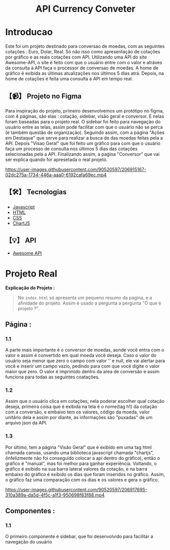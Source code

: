 <h1 align="center">API Currency Conveter</h1>
<h1>Introducao</h1>
Este foi um projeto destinado para conversao de moedas, com as seguintes cotações : Euro, Dolar, Real. Só não isso como apresentação de cotações por gráfico e as reais cotações com API. Utilizando uma API do site Awesome-API, o site é feito com que o usuário entre com o valor e atráves da consulta à API faça o processor de conversao de moedas. A home de gráfico é exibida as últimas atualizações nos últimos 5 dias atrá. Depois, na home de cotações é feita uma consulta a API em tempo real.

## 【📹】 **Projeto no Figma**
Para inspiração do projeto, primeiro desenvolvemos um protótipo no figma, com 4 páginas, são elas : cotação, sidebar, visão geral e conversor. E nelas foram baseadas para o projeto real. O sidebar foi feito para navegação do usuário entre as telas, assim pode facilitar com que o usuário não se perca (e também questão de organização). Seguindo assim, com a página "Ações em Destaque" que serve para realizar a busca de das moedas feitas pela a API. Depois "Visao Geral" que foi feito um gráfico para com que o usuário faça um processo de consulta nos últimos 5 dias das cotações selecionadas pela a API. Finalizando assim, a paǵina "Conversor" que vai ser explica quando for apresetada o real projeto. 

https://user-images.githubusercontent.com/90520597/206915167-02dc275a-1734-446a-aaa0-6192cafa69ec.mp4

## 【🛠️】 **Tecnologias**

- [Javascript](https://docs.oracle.com/en/)
- [HTML](https://developer.mozilla.org/en-US/docs/Web/HTML)
- [CSS](https://developer.mozilla.org/en-US/docs/Web/CSS)
- [ChartJS](https://www.chartjs.org/)

## 【💡】 **API**

- [Awesome API](https://docs.awesomeapi.com.br/)

# Projeto Real

**Explicação do Projeto :**
> No `index.html` só apresenta um pequeno resumo da pagina, e a afinidade do projeto. Assim é usado a pergunta a pergunta "O que é projeto ?".

## **Página :**

### **1.1**
A parte mais importante é o conversor de moedas, aonde você entra com o valor e assim é convertido em qual moeda você deseja. Caso o valor do usuário seja menor que zero o campo com valor '' e null, ele vai alertar para você e inserir um campo vazio, pedindo para com que você digite o valor maior que zero. O valor é imprimido dentro da aŕea de conversão e assim funciona para todas as seguintes coatações.
### **1.2**
Assim que o usuário clica em cotações, nela poderar escolher qual cotação deseja, primeira coisa que é exibida na tela é o nome(tag h1) da cotação com a conversão, e embaixo tem os valores, código da moeda, valor unitário dela e assim por diante, as informações são "puxadas" de um arquivo json da API.
### **1.3**
Por último, tem a página "Visão Geral" que é exibido em uma tag html chamada canvas, usando uma biblioteca javascript chamada "chartjs", (infelizmente não foi conseguido colocar a api dentro do gráfico), então o gráfico é "manual", mas foi melhor para ganhar experiência. Voltando, o gráfico é exibido na sua barra lateral valores da cotação, e na barra embaixo do gráfico é exibido os dias que foram inseridos no gráfico. Assim, o gráfico faz uma comparação com os dias e os valores e gera o gráfico.

https://user-images.githubusercontent.com/90520597/206917695-310a389a-da5d-4f5c-a1f3-950698f83f88.mp4

## **Componentes :**

### **1.1**
O primeiro componente é sidebar, que foi desenvolvido para facilitar a navegação do usuário
